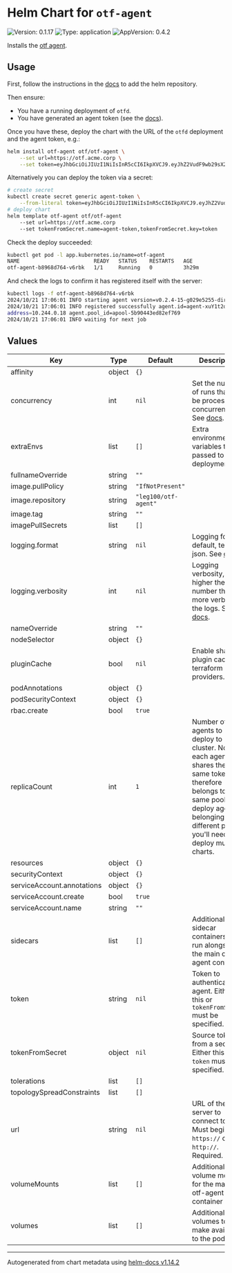 # Helm Chart for `otf-agent`

![Version: 0.1.17](https://img.shields.io/badge/Version-0.1.17-informational?style=flat-square) ![Type: application](https://img.shields.io/badge/Type-application-informational?style=flat-square) ![AppVersion: 0.4.2](https://img.shields.io/badge/AppVersion-0.4.2-informational?style=flat-square)

Installs the [otf agent](https://docs.otf.ninja/runners/).

## Usage

First, follow the instructions in the [docs](https://docs.otf.ninja/install/#install-from-source) to add the helm repository.

Then ensure:

* You have a running deployment of `otfd`.
* You have generated an agent token (see the [docs](https://docs.otf.ninja/runners/)).

Once you have these, deploy the chart with the URL of the `otfd` deployment and the agent token, e.g.:

```bash
helm install otf-agent otf/otf-agent \
    --set url=https://otf.acme.corp \
    --set token=eyJhbGciOiJIUzI1NiIsInR5cCI6IkpXVCJ9.eyJhZ2VudF9wb29sX2lkIjoiYXBvb2wtNWI5MDQ0M2VkODJlZjc2OSIsImlhdCI6MTcyOTUzMDMwMywia2luZCI6ImFnZW50X3Rva2VuIiwic3ViIjoiYXQtWDZLdjVuQVE4Y1NQQ3lvZCJ9._wziD3FlGC2xdF4Ss_sf-igcagrgrhUmM5AFJGrwQso
```

Alternatively you can deploy the token via a secret:

```bash
# create secret
kubectl create secret generic agent-token \
    --from-literal token=eyJhbGciOiJIUzI1NiIsInR5cCI6IkpXVCJ9.eyJhZ2VudF9wb29sX2lkIjoiYXBvb2wtNWI5MDQ0M2VkODJlZjc2OSIsImlhdCI6MTcyOTUzMDMwMywia2luZCI6ImFnZW50X3Rva2VuIiwic3ViIjoiYXQtWDZLdjVuQVE4Y1NQQ3lvZCJ9._wziD3FlGC2xdF4Ss_sf-igcagrgrhUmM5AFJGrwQso
# deploy chart
helm template otf-agent otf/otf-agent
    --set url=https://otf.acme.corp
    --set tokenFromSecret.name=agent-token,tokenFromSecret.key=token
```

Check the deploy succeeded:

```bash
kubectl get pod -l app.kubernetes.io/name=otf-agent
NAME                        READY   STATUS    RESTARTS   AGE
otf-agent-b8968d764-v6rbk   1/1     Running   0          3h29m
```

And check the logs to confirm it has registered itself with the server:

```bash
kubectl logs -f otf-agent-b8968d764-v6rbk
2024/10/21 17:06:01 INFO starting agent version=v0.2.4-15-g029e5255-dirty
2024/10/21 17:06:01 INFO registered successfully agent.id=agent-xuY1t2oeMMTjyaWz agent.server=false agent.status=idle agent.ip_
address=10.244.0.18 agent.pool_id=apool-5b90443ed82ef769
2024/10/21 17:06:01 INFO waiting for next job
```

## Values

| Key | Type | Default | Description |
|-----|------|---------|-------------|
| affinity | object | `{}` |  |
| concurrency | int | `nil` | Set the number of runs that can be processed concurrently. See [docs](https://docs.otf.ninja/config/flags/#-concurrency). |
| extraEnvs | list | `[]` | Extra environment variables to be passed to the deployment. |
| fullnameOverride | string | `""` |  |
| image.pullPolicy | string | `"IfNotPresent"` |  |
| image.repository | string | `"leg100/otf-agent"` |  |
| image.tag | string | `""` |  |
| imagePullSecrets | list | `[]` |  |
| logging.format | string | `nil` | Logging format: default, text, or json. See [docs](https://docs.otf.ninja/config/flags/#-log-format) |
| logging.verbosity | int | `nil` | Logging verbosity, the higher the number the more verbose the logs. See [docs](https://docs.otf.ninja/config/flags/#-v). |
| nameOverride | string | `""` |  |
| nodeSelector | object | `{}` |  |
| pluginCache | bool | `nil` | Enable shared plugin cache for terraform providers. |
| podAnnotations | object | `{}` |  |
| podSecurityContext | object | `{}` |  |
| rbac.create | bool | `true` |  |
| replicaCount | int | `1` | Number of agents to deploy to cluster. Note: each agent shares the same token and therefore belongs to the same pool. To deploy agents belonging to different pools you'll need to deploy multiple charts. |
| resources | object | `{}` |  |
| securityContext | object | `{}` |  |
| serviceAccount.annotations | object | `{}` |  |
| serviceAccount.create | bool | `true` |  |
| serviceAccount.name | string | `""` |  |
| sidecars | list | `[]` | Additional sidecar containers to run alongside the main otf-agent container |
| token | string | `nil` | Token to authenticate the agent. Either this or `tokenFromSecret` must be specified. |
| tokenFromSecret | object | `nil` | Source token from a secret. Either this or `token` must be specified. |
| tolerations | list | `[]` |  |
| topologySpreadConstraints | list | `[]` |  |
| url | string | `nil` | URL of the OTF server to connect to. Must begin with `https://` or `http://`. Required. |
| volumeMounts | list | `[]` | Additional volume mounts for the main otf-agent container |
| volumes | list | `[]` | Additional volumes to make available to the pod |

----------------------------------------------
Autogenerated from chart metadata using [helm-docs v1.14.2](https://github.com/norwoodj/helm-docs/releases/v1.14.2)
